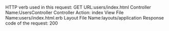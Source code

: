 HTTP verb used in this request: GET
URL:users/index.html
Controller Name:UsersController
Controller Action: index
View File Name:users/index.html.erb
Layout File Name:layouts/application
Response code of the request: 200